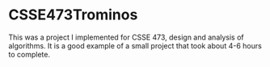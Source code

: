 # CSSE473Trominos
This was a project I implemented for CSSE 473, design and analysis of algorithms. It is a good example of a small project that took about 4-6 hours to complete.
